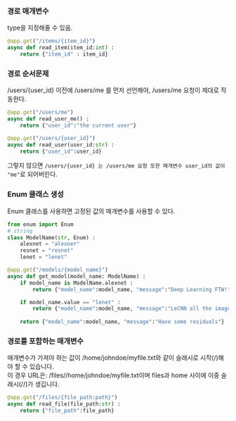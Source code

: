 ### 경로 매개변수

type을 지정해줄 수 있음.

```python
@app.get("/items/{item_id}")
async def read_item(item_id:int) :
	return {"item_id" : item_id}
```

### 경로 순서문제
/users/{user_id} 이전에 /users/me 를 먼저 선언해야, /users/me 요청이 제대로 작동한다.

```python
@app.get("/users/me")
async def read_user_me() :
	return {"user_id":"the current user"}

@app.get("/users/{user_id}")
async def read_user(user_id:str) :
	return {"user_id":user_id}
```
그렇지 않으면 `/users/{user_id} 는 /users/me 요청 또한 매개변수 user_id의 값이 "me"`로 되어버린다.

### Enum 클래스 생성

Enum 클래스를 사용하면 고정된 값의 매개변수를 사용할 수 있다.
```python
from enum import Enum
# string 
class ModelName(str, Enum) :
	alexnet = "alexner"
	resnet = "resnet"
	lenet = "lenet"

@app.get("/models/{model_name}")
async def get_model(model_name: ModelName) :
	if model_name is ModelName.alexnet :
		return {"model_name":model_name, "message":"Deep Learning FTW!"}

	if model_name.value == "lenet" :
		return {"model_name":model_name, "message":"LeCNN all the images"}
	
	return {"model_name":model_name, "message":"Have some residuals"}
```

### 경로를 포함하는 매개변수
매개변수가 가져야 하는 값이 /home/johndoe/myfile.txt와 같이 슬래시로 시작(/)해야 할 수 있습니다.  
이 경우 URL은: /files//home/johndoe/myfile.txt이며 files과 home 사이에 이중 슬래시(//)가 생깁니다.
```python
@app.get("/files/{file_path:path}")
async def read_file(file_path:str) :
	return {"file_path":file_path}
```